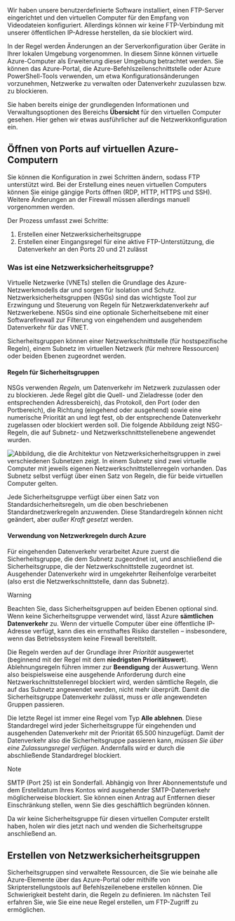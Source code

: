Wir haben unsere benutzerdefinierte Software installiert, einen FTP-Server eingerichtet und den virtuellen Computer für den Empfang von Videodateien konfiguriert. Allerdings können wir keine FTP-Verbindung mit unserer öffentlichen IP-Adresse herstellen, da sie blockiert wird. 

In der Regel werden Änderungen an der Serverkonfiguration über Geräte in Ihrer lokalen Umgebung vorgenommen. In diesem Sinne können virtuelle Azure-Computer als Erweiterung dieser Umgebung betrachtet werden. Sie können das Azure-Portal, die Azure-Befehlszeilenschnittstelle oder Azure PowerShell-Tools verwenden, um etwa Konfigurationsänderungen vorzunehmen, Netzwerke zu verwalten oder Datenverkehr zuzulassen bzw. zu blockieren.

Sie haben bereits einige der grundlegenden Informationen und Verwaltungsoptionen des Bereichs **Übersicht** für den virtuellen Computer gesehen. Hier gehen wir etwas ausführlicher auf die Netzwerkkonfiguration ein.

## <a name="opening-ports-in-azure-vms"></a>Öffnen von Ports auf virtuellen Azure-Computern

<!-- TODO: Azure portal is inconsistent here in applying the NSG.
By default, new VMs are locked down. 

Apps can make outgoing requests, but the only inbound traffic allowed is from the virtual network (e.g. other resources on the same local network), and from Azure's Load Balancer (probe checks). -->

Sie können die Konfiguration in zwei Schritten ändern, sodass FTP unterstützt wird. Bei der Erstellung eines neuen virtuellen Computers können Sie einige gängige Ports öffnen (RDP, HTTP, HTTPS und SSH). Weitere Änderungen an der Firewall müssen allerdings manuell vorgenommen werden.

Der Prozess umfasst zwei Schritte:

1. Erstellen einer Netzwerksicherheitsgruppe
2. Erstellen einer Eingangsregel für eine aktive FTP-Unterstützung, die Datenverkehr an den Ports 20 und 21 zulässt

### <a name="what-is-a-network-security-group"></a>Was ist eine Netzwerksicherheitsgruppe?

Virtuelle Netzwerke (VNETs) stellen die Grundlage des Azure-Netzwerkmodells dar und sorgen für Isolation und Schutz. Netzwerksicherheitsgruppen (NSGs) sind das wichtigste Tool zur Erzwingung und Steuerung von Regeln für Netzwerkdatenverkehr auf Netzwerkebene. NSGs sind eine optionale Sicherheitsebene mit einer Softwarefirewall zur Filterung von eingehendem und ausgehendem Datenverkehr für das VNET. 

Sicherheitsgruppen können einer Netzwerkschnittstelle (für hostspezifische Regeln), einem Subnetz im virtuellen Netzwerk (für mehrere Ressourcen) oder beiden Ebenen zugeordnet werden. 

#### <a name="security-group-rules"></a>Regeln für Sicherheitsgruppen

NSGs verwenden _Regeln_, um Datenverkehr im Netzwerk zuzulassen oder zu blockieren. Jede Regel gibt die Quell- und Zieladresse (oder den entsprechenden Adressbereich), das Protokoll, den Port (oder den Portbereich), die Richtung (eingehend oder ausgehend) sowie eine numerische Priorität an und legt fest, ob der entsprechende Datenverkehr zugelassen oder blockiert werden soll. Die folgende Abbildung zeigt NSG-Regeln, die auf Subnetz- und Netzwerkschnittstellenebene angewendet wurden.

![Abbildung, die die Architektur von Netzwerksicherheitsgruppen in zwei verschiedenen Subnetzen zeigt. In einem Subnetz sind zwei virtuelle Computer mit jeweils eigenen Netzwerkschnittstellenregeln vorhanden.  Das Subnetz selbst verfügt über einen Satz von Regeln, die für beide virtuellen Computer gelten.](../media/7-nsg-rules.png)

Jede Sicherheitsgruppe verfügt über einen Satz von Standardsicherheitsregeln, um die oben beschriebenen Standardnetzwerkregeln anzuwenden. Diese Standardregeln können nicht geändert, aber _außer Kraft gesetzt_ werden.

#### <a name="how-azure-uses-network-rules"></a>Verwendung von Netzwerkregeln durch Azure

Für eingehenden Datenverkehr verarbeitet Azure zuerst die Sicherheitsgruppe, die dem Subnetz zugeordnet ist, und anschließend die Sicherheitsgruppe, die der Netzwerkschnittstelle zugeordnet ist. Ausgehender Datenverkehr wird in umgekehrter Reihenfolge verarbeitet (also erst die Netzwerkschnittstelle, dann das Subnetz).

> [!WARNING]
> Beachten Sie, dass Sicherheitsgruppen auf beiden Ebenen optional sind. Wenn keine Sicherheitsgruppe verwendet wird, lässt Azure **sämtlichen Datenverkehr** zu. Wenn der virtuelle Computer über eine öffentliche IP-Adresse verfügt, kann dies ein ernsthaftes Risiko darstellen – insbesondere, wenn das Betriebssystem keine Firewall bereitstellt.

Die Regeln werden auf der Grundlage ihrer _Priorität_ ausgewertet (beginnend mit der Regel mit dem **niedrigsten Prioritätswert**). Ablehnungsregeln führen immer zur **Beendigung** der Auswertung. Wenn also beispielsweise eine ausgehende Anforderung durch eine Netzwerkschnittstellenregel blockiert wird, werden sämtliche Regeln, die auf das Subnetz angewendet werden, nicht mehr überprüft. Damit die Sicherheitsgruppe Datenverkehr zulässt, muss er _alle_ angewendeten Gruppen passieren.

Die letzte Regel ist immer eine Regel vom Typ **Alle ablehnen**. Diese Standardregel wird jeder Sicherheitsgruppe für eingehenden und ausgehenden Datenverkehr mit der Priorität 65.500 hinzugefügt. Damit der Datenverkehr also die Sicherheitsgruppe passieren kann, _müssen Sie über eine Zulassungsregel verfügen_. Andernfalls wird er durch die abschließende Standardregel blockiert.

> [!NOTE]
> SMTP (Port 25) ist ein Sonderfall. Abhängig von Ihrer Abonnementstufe und dem Erstelldatum Ihres Kontos wird ausgehender SMTP-Datenverkehr möglicherweise blockiert. Sie können einen Antrag auf Entfernen dieser Einschränkung stellen, wenn Sie dies geschäftlich begründen können.

Da wir keine Sicherheitsgruppe für diesen virtuellen Computer erstellt haben, holen wir dies jetzt nach und wenden die Sicherheitsgruppe anschließend an.

## <a name="creating-network-security-groups"></a>Erstellen von Netzwerksicherheitsgruppen

Sicherheitsgruppen sind verwaltete Ressourcen, die Sie wie beinahe alle Azure-Elemente über das Azure-Portal oder mithilfe von Skripterstellungstools auf Befehlszeilenebene erstellen können. Die Schwierigkeit besteht darin, die Regeln zu definieren. Im nächsten Teil erfahren Sie, wie Sie eine neue Regel erstellen, um FTP-Zugriff zu ermöglichen.